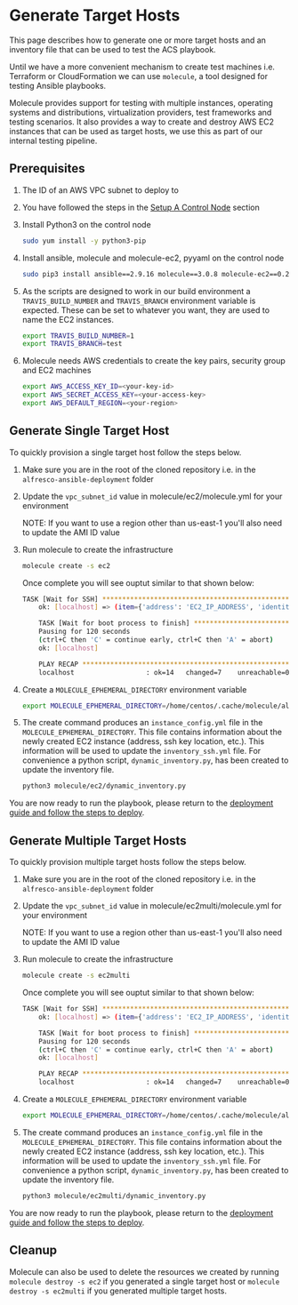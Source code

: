 # Generate Target Hosts

This page describes how to generate one or more target hosts and an inventory file that can be used to test the ACS playbook.

Until we have a more convenient mechanism to create test machines i.e. Terraform or CloudFormation we can use `molecule`, a tool designed for testing Ansible playbooks.

Molecule provides support for testing with multiple instances, operating systems and distributions, virtualization providers, test frameworks and testing scenarios. It also provides a way to create and destroy AWS EC2 instances that can be used as target hosts, we use this as part of our internal testing pipeline.

## Prerequisites

1. The ID of an AWS VPC subnet to deploy to
2. You have followed the steps in the [Setup A Control Node](./deployment-guide.md#setup-a-control-node) section
3. Install Python3 on the control node

    ```bash
    sudo yum install -y python3-pip
    ```

4. Install ansible, molecule and molecule-ec2, pyyaml on the control node

    ```bash
    sudo pip3 install ansible==2.9.16 molecule==3.0.8 molecule-ec2==0.2 pyyaml
    ```

5. As the scripts are designed to work in our build environment a `TRAVIS_BUILD_NUMBER` and `TRAVIS_BRANCH` environment variable is expected. These can be set to whatever you want, they are used to name the EC2 instances.

    ```bash
    export TRAVIS_BUILD_NUMBER=1
    export TRAVIS_BRANCH=test
    ```

6. Molecule needs AWS credentials to create the key pairs, security group and EC2 machines

    ```bash
    export AWS_ACCESS_KEY_ID=<your-key-id>
    export AWS_SECRET_ACCESS_KEY=<your-access-key>
    export AWS_DEFAULT_REGION=<your-region>
    ```

## Generate Single Target Host

To quickly provision a single target host follow the steps below.

1. Make sure you are in the root of the cloned repository i.e. in the `alfresco-ansible-deployment` folder

2. Update the `vpc_subnet_id` value in molecule/ec2/molecule.yml for your environment

    NOTE: If you want to use a region other than us-east-1 you'll also need to update the AMI ID value

3. Run molecule to create the infrastructure

    ```bash
    molecule create -s ec2
    ```

    Once complete you will see ouptut similar to that shown below:

    ```bash
    TASK [Wait for SSH] ************************************************************
        ok: [localhost] => (item={'address': 'EC2_IP_ADDRESS', 'identity_file': '/home/centos/.cache/molecule/alfresco-ansible-deployment/ec2/ssh_key', 'instance': 'EC2_INSTANCE_NAME', 'instance_ids': ['EC2_INSTANCE_ID'], 'port': 22, 'user': 'centos'})

        TASK [Wait for boot process to finish] *****************************************
        Pausing for 120 seconds
        (ctrl+C then 'C' = continue early, ctrl+C then 'A' = abort)
        ok: [localhost]

        PLAY RECAP *********************************************************************
        localhost                  : ok=14   changed=7    unreachable=0    failed=0    skipped=0    rescued=0    ignored=0
    ```

4. Create a `MOLECULE_EPHEMERAL_DIRECTORY` environment variable

    ```bash
    export MOLECULE_EPHEMERAL_DIRECTORY=/home/centos/.cache/molecule/alfresco-ansible-deployment/ec2
    ```

5. The create command produces an `instance_config.yml` file in the `MOLECULE_EPHEMERAL_DIRECTORY`. This file contains information about the newly created EC2 instance (address, ssh key location, etc.). This information will be used to update the `inventory_ssh.yml` file. For convenience a python script, `dynamic_inventory.py`, has been created to update the inventory file.

    ```bash
    python3 molecule/ec2/dynamic_inventory.py
    ```

You are now ready to run the playbook, please return to the [deployment guide and follow the steps to deploy](./deployment-guide.md#single-machine-deployment).

## Generate Multiple Target Hosts

To quickly provision multiple target hosts follow the steps below.

1. Make sure you are in the root of the cloned repository i.e. in the `alfresco-ansible-deployment` folder

2. Update the `vpc_subnet_id` value in molecule/ec2multi/molecule.yml for your environment

    NOTE: If you want to use a region other than us-east-1 you'll also need to update the AMI ID value

3. Run molecule to create the infrastructure

    ```bash
    molecule create -s ec2multi
    ```

    Once complete you will see ouptut similar to that shown below:

    ```bash
    TASK [Wait for SSH] ************************************************************
        ok: [localhost] => (item={'address': 'EC2_IP_ADDRESS', 'identity_file': '/home/centos/.cache/molecule/alfresco-ansible-deployment/ec2/ssh_key', 'instance': 'EC2_INSTANCE_NAME', 'instance_ids': ['EC2_INSTANCE_ID'], 'port': 22, 'user': 'centos'})

        TASK [Wait for boot process to finish] *****************************************
        Pausing for 120 seconds
        (ctrl+C then 'C' = continue early, ctrl+C then 'A' = abort)
        ok: [localhost]

        PLAY RECAP *********************************************************************
        localhost                  : ok=14   changed=7    unreachable=0    failed=0    skipped=0    rescued=0    ignored=0
    ```

4. Create a `MOLECULE_EPHEMERAL_DIRECTORY` environment variable

    ```bash
    export MOLECULE_EPHEMERAL_DIRECTORY=/home/centos/.cache/molecule/alfresco-ansible-deployment/ec2multi
    ```

5. The create command produces an `instance_config.yml` file in the `MOLECULE_EPHEMERAL_DIRECTORY`. This file contains information about the newly created EC2 instance (address, ssh key location, etc.). This information will be used to update the `inventory_ssh.yml` file. For convenience a python script, `dynamic_inventory.py`, has been created to update the inventory file.

    ```bash
    python3 molecule/ec2multi/dynamic_inventory.py
    ```

You are now ready to run the playbook, please return to the [deployment guide and follow the steps to deploy](./deployment-guide.md#multi-machine-deployment).

## Cleanup

Molecule can also be used to delete the resources we created by running `molecule destroy -s ec2` if you generated a single target host or `molecule destroy -s ec2multi` if you generated multiple target hosts.
